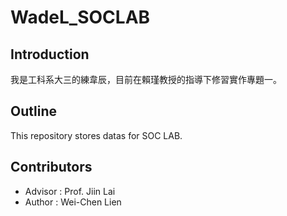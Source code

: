 # WadeL_SOCLAB

## Introduction

我是工科系大三的練韋辰，目前在賴瑾教授的指導下修習實作專題一。

## Outline

This repository stores datas for SOC LAB.

## Contributors

* Advisor : Prof. Jiin Lai
* Author : Wei-Chen Lien

